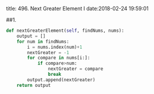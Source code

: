title: 496. Next Greater Element I
date:2018-02-24 19:59:01

##1.
```python
def nextGreaterElement(self, findNums, nums):
    output = []
    for num in findNums:
        i = nums.index(num)+1
        nextGreater = -1
        for compare in nums[i:]:
            if compare>num:
                nextGreater = compare
                break
        output.append(nextGreater)
    return output
```